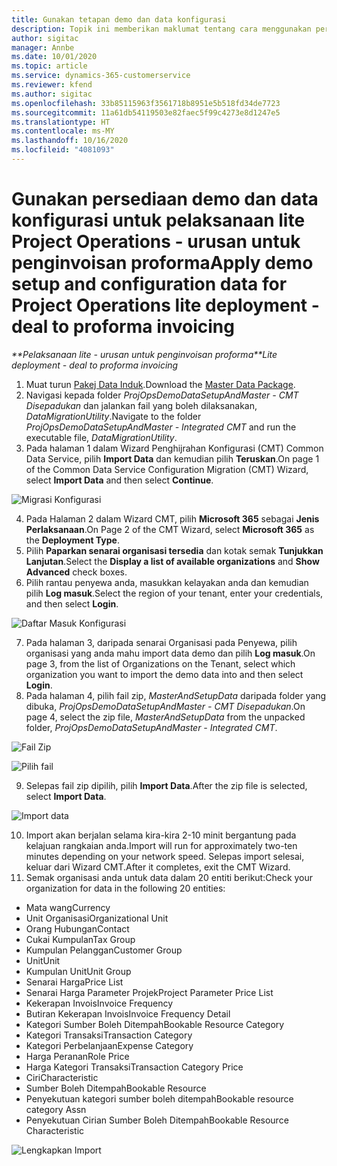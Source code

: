 ```yaml
---
title: Gunakan tetapan demo dan data konfigurasi
description: Topik ini memberikan maklumat tentang cara menggunakan persediaan demo dan data konfigurasi untuk Project Operations.
author: sigitac
manager: Annbe
ms.date: 10/01/2020
ms.topic: article
ms.service: dynamics-365-customerservice
ms.reviewer: kfend
ms.author: sigitac
ms.openlocfilehash: 33b85115963f3561718b8951e5b518fd34de7723
ms.sourcegitcommit: 11a61db54119503e82faec5f99c4273e8d1247e5
ms.translationtype: HT
ms.contentlocale: ms-MY
ms.lasthandoff: 10/16/2020
ms.locfileid: "4081093"
---
```

# <a name="apply-demo-setup-and-configuration-data-for-project-operations-lite-deployment---deal-to-proforma-invoicing"></a><span data-ttu-id="8fae7-103">Gunakan persediaan demo dan data konfigurasi untuk pelaksanaan lite Project Operations - urusan untuk penginvoisan proforma</span><span class="sxs-lookup"><span data-stu-id="8fae7-103">Apply demo setup and configuration data for Project Operations lite deployment - deal to proforma invoicing</span></span>

<span data-ttu-id="8fae7-104">_\*\*Pelaksanaan lite - urusan untuk penginvoisan proforma_</span><span class="sxs-lookup"><span data-stu-id="8fae7-104">_\*\*Lite deployment - deal to proforma invoicing_</span></span>

1. <span data-ttu-id="8fae7-105">Muat turun [Pakej Data Induk](https://download.microsoft.com/download/3/4/1/341bf279-a64f-4baa-af31-ce624859b518/ProjOpsSampleSetupData%20-%20CE%20only%20CMT.zip).</span><span class="sxs-lookup"><span data-stu-id="8fae7-105">Download the [Master Data Package](https://download.microsoft.com/download/3/4/1/341bf279-a64f-4baa-af31-ce624859b518/ProjOpsSampleSetupData%20-%20CE%20only%20CMT.zip).</span></span> 
2. <span data-ttu-id="8fae7-106">Navigasi kepada folder *ProjOpsDemoDataSetupAndMaster - CMT Disepadukan* dan jalankan fail yang boleh dilaksanakan, *DataMigrationUtility*.</span><span class="sxs-lookup"><span data-stu-id="8fae7-106">Navigate to the folder *ProjOpsDemoDataSetupAndMaster - Integrated CMT* and run the executable file, *DataMigrationUtility*.</span></span>
3. <span data-ttu-id="8fae7-107">Pada halaman 1 dalam Wizard Penghijrahan Konfigurasi (CMT) Common Data Service, pilih **Import Data** dan kemudian pilih **Teruskan**.</span><span class="sxs-lookup"><span data-stu-id="8fae7-107">On page 1 of the Common Data Service Configuration Migration (CMT) Wizard, select **Import Data** and then select **Continue**.</span></span>

![Migrasi Konfigurasi](./media/1ConfigurationMigration.png)

4. <span data-ttu-id="8fae7-109">Pada Halaman 2 dalam Wizard CMT, pilih **Microsoft 365** sebagai **Jenis Perlaksanaan**.</span><span class="sxs-lookup"><span data-stu-id="8fae7-109">On Page 2 of the CMT Wizard, select **Microsoft 365** as the **Deployment Type**.</span></span>
5. <span data-ttu-id="8fae7-110">Pilih **Paparkan senarai organisasi tersedia** dan kotak semak **Tunjukkan Lanjutan**.</span><span class="sxs-lookup"><span data-stu-id="8fae7-110">Select the **Display a list of available organizations** and **Show Advanced** check boxes.</span></span>
6. <span data-ttu-id="8fae7-111">Pilih rantau penyewa anda, masukkan kelayakan anda dan kemudian pilih **Log masuk**.</span><span class="sxs-lookup"><span data-stu-id="8fae7-111">Select the region of your tenant, enter your credentials, and then select **Login**.</span></span>

![Daftar Masuk Konfigurasi](./media/2ConfigurationSignin.png)

7. <span data-ttu-id="8fae7-113">Pada halaman 3, daripada senarai Organisasi pada Penyewa, pilih organisasi yang anda mahu import data demo dan pilih **Log masuk**.</span><span class="sxs-lookup"><span data-stu-id="8fae7-113">On page 3, from the list of Organizations on the Tenant, select which organization you want to import the demo data into and then select **Login**.</span></span>
8. <span data-ttu-id="8fae7-114">Pada halaman 4, pilih fail zip, *MasterAndSetupData* daripada folder yang dibuka, *ProjOpsDemoDataSetupAndMaster - CMT Disepadukan*.</span><span class="sxs-lookup"><span data-stu-id="8fae7-114">On page 4, select the zip file, *MasterAndSetupData* from the unpacked folder, *ProjOpsDemoDataSetupAndMaster - Integrated CMT*.</span></span>

![Fail Zip](./media/3ZipFile.png)

![Pilih fail](./media/4SelectAFile.png)

9. <span data-ttu-id="8fae7-117">Selepas fail zip dipilih, pilih **Import Data**.</span><span class="sxs-lookup"><span data-stu-id="8fae7-117">After the zip file is selected, select **Import Data**.</span></span>

![Import data](./media/5ImportData.png)

10. <span data-ttu-id="8fae7-119">Import akan berjalan selama kira-kira 2-10 minit bergantung pada kelajuan rangkaian anda.</span><span class="sxs-lookup"><span data-stu-id="8fae7-119">Import will run for approximately two-ten minutes depending on your network speed.</span></span> <span data-ttu-id="8fae7-120">Selepas import selesai, keluar dari Wizard CMT.</span><span class="sxs-lookup"><span data-stu-id="8fae7-120">After it completes, exit the CMT Wizard.</span></span> 
11. <span data-ttu-id="8fae7-121">Semak organisasi anda untuk data dalam 20 entiti berikut:</span><span class="sxs-lookup"><span data-stu-id="8fae7-121">Check your organization for data in the following 20 entities:</span></span>

- <span data-ttu-id="8fae7-122">Mata wang</span><span class="sxs-lookup"><span data-stu-id="8fae7-122">Currency</span></span>
- <span data-ttu-id="8fae7-123">Unit Organisasi</span><span class="sxs-lookup"><span data-stu-id="8fae7-123">Organizational Unit</span></span>
- <span data-ttu-id="8fae7-124">Orang Hubungan</span><span class="sxs-lookup"><span data-stu-id="8fae7-124">Contact</span></span>
- <span data-ttu-id="8fae7-125">Cukai Kumpulan</span><span class="sxs-lookup"><span data-stu-id="8fae7-125">Tax Group</span></span>
- <span data-ttu-id="8fae7-126">Kumpulan Pelanggan</span><span class="sxs-lookup"><span data-stu-id="8fae7-126">Customer Group</span></span>
- <span data-ttu-id="8fae7-127">Unit</span><span class="sxs-lookup"><span data-stu-id="8fae7-127">Unit</span></span>
- <span data-ttu-id="8fae7-128">Kumpulan Unit</span><span class="sxs-lookup"><span data-stu-id="8fae7-128">Unit Group</span></span>
- <span data-ttu-id="8fae7-129">Senarai Harga</span><span class="sxs-lookup"><span data-stu-id="8fae7-129">Price List</span></span>
- <span data-ttu-id="8fae7-130">Senarai Harga Parameter Projek</span><span class="sxs-lookup"><span data-stu-id="8fae7-130">Project Parameter Price List</span></span>
- <span data-ttu-id="8fae7-131">Kekerapan Invois</span><span class="sxs-lookup"><span data-stu-id="8fae7-131">Invoice Frequency</span></span>
- <span data-ttu-id="8fae7-132">Butiran Kekerapan Invois</span><span class="sxs-lookup"><span data-stu-id="8fae7-132">Invoice Frequency Detail</span></span>
- <span data-ttu-id="8fae7-133">Kategori Sumber Boleh Ditempah</span><span class="sxs-lookup"><span data-stu-id="8fae7-133">Bookable Resource Category</span></span>
- <span data-ttu-id="8fae7-134">Kategori Transaksi</span><span class="sxs-lookup"><span data-stu-id="8fae7-134">Transaction Category</span></span>
- <span data-ttu-id="8fae7-135">Kategori Perbelanjaan</span><span class="sxs-lookup"><span data-stu-id="8fae7-135">Expense Category</span></span>
- <span data-ttu-id="8fae7-136">Harga Peranan</span><span class="sxs-lookup"><span data-stu-id="8fae7-136">Role Price</span></span>
- <span data-ttu-id="8fae7-137">Harga Kategori Transaksi</span><span class="sxs-lookup"><span data-stu-id="8fae7-137">Transaction Category Price</span></span>
- <span data-ttu-id="8fae7-138">Ciri</span><span class="sxs-lookup"><span data-stu-id="8fae7-138">Characteristic</span></span>
- <span data-ttu-id="8fae7-139">Sumber Boleh Ditempah</span><span class="sxs-lookup"><span data-stu-id="8fae7-139">Bookable Resource</span></span>
- <span data-ttu-id="8fae7-140">Penyekutuan kategori sumber boleh ditempah</span><span class="sxs-lookup"><span data-stu-id="8fae7-140">Bookable resource category Assn</span></span>
- <span data-ttu-id="8fae7-141">Penyekutuan Cirian Sumber Boleh Ditempah</span><span class="sxs-lookup"><span data-stu-id="8fae7-141">Bookable Resource Characteristic</span></span>

![Lengkapkan Import](./media/6CompleteImport.png)
